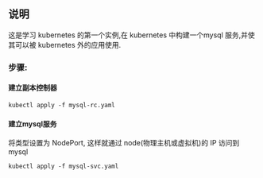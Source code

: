 ## 说明
这是学习 kubernetes 的第一个实例,在 kubernetes 中构建一个mysql 服务,并使其可以被 kubernetes 外的应用使用.  

### 步骤:
#### 建立副本控制器
```
kubectl apply -f mysql-rc.yaml
```
#### 建立mysql服务
将类型设置为 NodePort, 这样就通过 node(物理主机或虚拟机)的 IP 访问到mysql
```
kubectl apply -f mysql-svc.yaml
```